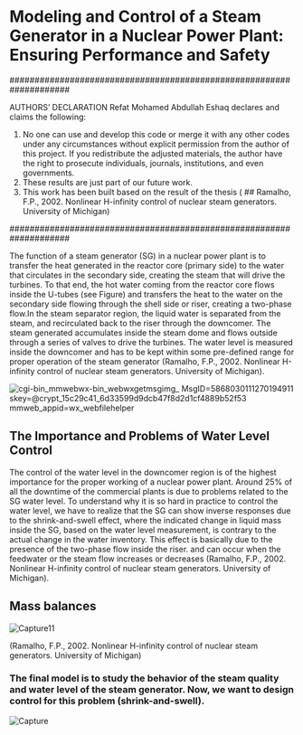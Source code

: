 # Modeling and Control of a Steam Generator in a Nuclear Power Plant: Ensuring Performance and Safety
####################################################################

AUTHORS’ DECLARATION
Refat Mohamed Abdullah Eshaq declares and claims the following:
1. No one can use and develop this code or merge it with any other codes under any circumstances without explicit permission from the author of this project. If you redistribute the adjusted materials, the author have the right to prosecute individuals, journals, institutions, and even governments.
2. These results are just part of our future work.
3. This work has been built based on the result of the thesis ( ## Ramalho, F.P., 2002. Nonlinear H-infinity control of nuclear steam generators. University of Michigan)
   
####################################################################

The function of a steam generator (SG) in a nuclear power plant is to transfer the heat generated in the reactor core (primary side) to the water that circulates in the secondary side, creating the steam that will drive the turbines. To that end, the hot water coming from the reactor core flows inside the U-tubes (see Figure) and transfers the heat to the water on the secondary side flowing through the shell side or riser, creating a two-phase flow.In the steam separator region, the liquid water is separated from the steam, and recirculated back to the riser through the downcomer. The steam generated accumulates inside the steam dome and flows outside through a series of valves to drive the turbines. The water level is measured inside the downcomer and has to be kept within some pre-defined range for proper operation of the steam generator (Ramalho, F.P., 2002. Nonlinear H-infinity control of nuclear steam generators. University of Michigan).

![_cgi-bin_mmwebwx-bin_webwxgetmsgimg__ MsgID=5868030111270194911 skey=@crypt_15c29c41_6d33599d9dcb47f8d2d1cf4889b52f53 mmweb_appid=wx_webfilehelper](https://github.com/user-attachments/assets/53235855-a946-4a53-86c9-98008105fe5f)

## The Importance and Problems of Water Level Control 

The control of the water level in the downcomer region is of the highest importance for the proper working of a nuclear power plant. Around 25% of all the downtime of the commercial plants is due to problems related to the SG water level. To understand why it is so hard in practice to control the water level, we have to realize that the SG can show inverse responses due to the shrink-and-swell effect, where the indicated change in liquid mass inside the SG, based on the water level measurement, is contrary to the actual change in the water inventory. This effect is basically due to the presence of the two-phase flow inside the riser. and can occur when the feedwater or the steam flow increases or decreases (Ramalho, F.P., 2002. Nonlinear H-infinity control of nuclear steam generators. University of Michigan).

## Mass balances 

![Capture11](https://github.com/REFATESHAQ/Steam-generator-nuclear-power-/assets/48349737/ef83c4c1-cb08-4e7a-89b5-7604323a5ffa)

(Ramalho, F.P., 2002. Nonlinear H-infinity control of nuclear steam generators. University of Michigan)

### The final model is to study the behavior of the steam quality and water level of the steam generator. Now, we want to design control for this problem (shrink-and-swell).

![Capture](https://github.com/REFATESHAQ/Steam-generator-nuclear-power-/assets/48349737/02716de4-33a0-4222-8d06-b4811d3ef674)
